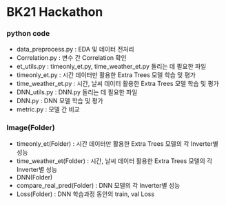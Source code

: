 # BK21 Hackathon

### python code
-	data_preprocess.py : EDA 및 데이터 전처리
-	Correlation.py : 변수 간 Correlation 확인
-	et_utils.py : timeonly_et.py, time_weather_et.py 돌리는 데 필요한 파일
-	timeonly_et.py : 시간 데이터만 활용한 Extra Trees 모델 학습 및 평가
-	time_weather_et.py : 시간, 날씨 데이터 활용한 Extra Trees 모델 학습 및 평가
-	DNN_utils.py : DNN.py 돌리는 데 필요한 파일
-	DNN.py : DNN 모델 학습 및 평가
-	metric.py : 모델 간 비교

### Image(Folder)
-	timeonly_et(Folder) : 시간 데이터만 활용한 Extra Trees 모델의 각 Inverter별 성능
-	time_weather_et(Folder) : 시간, 날씨 데이터 활용한 Extra Trees 모델의 각 Inverter별 성능
-	DNN(Folder)
  - compare_real_pred(Folder) : DNN 모델의 각 Inverter별 성능
  - Loss(Folder) : DNN 학습과정 동안의 train, val Loss
